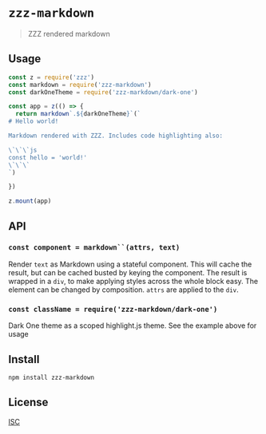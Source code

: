 # `zzz-markdown`

> ZZZ rendered markdown

## Usage

````js
const z = require('zzz')
const markdown = require('zzz-markdown')
const darkOneTheme = require('zzz-markdown/dark-one')

const app = z(() => {
  return markdown`.${darkOneTheme}`(`
# Hello world!

Markdown rendered with ZZZ. Includes code highlighting also:

\`\`\`js
const hello = 'world!'
\`\`\`
`)

})

z.mount(app)
````

## API

### ```const component = markdown``(attrs, text)```

Render `text` as Markdown using a stateful component. This will cache the
result, but can be cached busted by keying the component. The result is wrapped
in a `div`, to make applying styles across the whole block easy.
The element can be changed by composition. `attrs` are applied to the `div`.

### `const className = require('zzz-markdown/dark-one')`

Dark One theme as a scoped highlight.js theme. See the example above for usage

## Install

```sh
npm install zzz-markdown
```

## License

[ISC](LICENSE)
